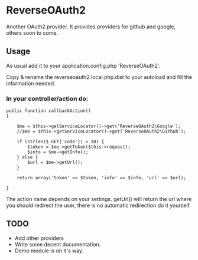 ReverseOAuth2
===========

Another OAuth2 provider. It provides providers for github and google, others soon to come.

Usage
-----

As usual add it to your application.config.php 'ReverseOAuth2'.

Copy & rename the reverseoauth2.local.php.dist to your autoload and fill the information needed. 

### In your controller/action do:

    public function callbackAction()
    {

        $me = $this->getServiceLocator()->get('ReverseOAuth2\Google');
        //$me = $this->getServiceLocator()->get('ReverseOAuth2\Github');

        if (strlen($_GET['code']) > 10) {
            $token = $me->getToken($this->request);
            $info = $me->getInfo();
        } else {
            $url = $me->getUrl();
        }

        return array('token' => $token, 'info' => $info, 'url' => $url);

    }
    
The action name depends on your settings. getUrl() will return the url where you should redirect the user, there is no automatic redirection do it yourself.


TODO
----
* Add other providers
* Write some decent documentation.
* Demo module is on it's way.